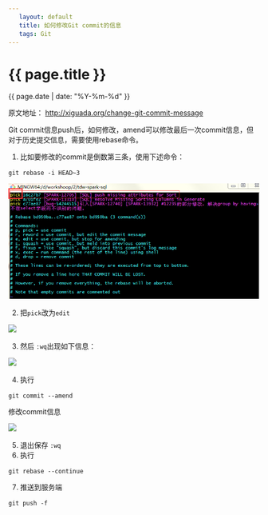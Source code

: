 ```yaml
---
   layout: default
   title: 如何修改Git commit的信息
   tags: Git
---
```


# {{ page.title }}
{{ page.date | date: "%Y-%m-%d" }}

原文地址： http://xiguada.org/change-git-commit-message
 
Git commit信息push后，如何修改，amend可以修改最后一次commit信息，但对于历史提交信息，需要使用rebase命令。
 
1. 比如要修改的commit是倒数第三条，使用下述命令：
```
git rebase -i HEAD~3
```

![](/assets/misc/如何修改Gitcommit的信息/img/2017-11-21-11-14-56.png)


2. 把`pick`改为`edit`

![](/assets/misc/img/如何修改Gitcommit的信息/img/2017-11-21-11-15-14.png)
 


3. 然后 `:wq`出现如下信息：

![](/assets/misc/img/如何修改Gitcommit的信息/img/2017-11-21-11-15-26.png)
 


4. 执行 
```
git commit --amend
```
修改commit信息

 ![](/assets/misc/img/如何修改Gitcommit的信息/img/2017-11-21-11-15-36.png)


5. 退出保存 `:wq`
6. 执行 
```
git rebase --continue
```
7. 推送到服务端
```
git push -f
``` 

